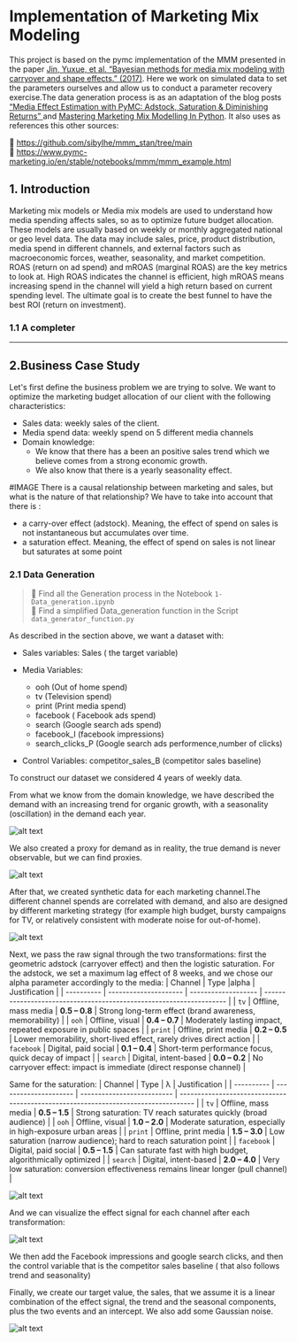 # Implementation of Marketing Mix Modeling

This project is based on the pymc implementation of the MMM presented in the paper [ Jin, Yuxue, et al. “Bayesian methods for media mix modeling with carryover and shape effects.” (2017)](https://research.google/pubs/pub46001/).
Here we work on simulated data to set the parameters ourselves and allow us to conduct a parameter recovery exercise.The data generation process is as an adaptation of the blog posts
[“Media Effect Estimation with PyMC: Adstock, Saturation & Diminishing Returns” ](https://juanitorduz.github.io/pymc_mmm/.) and [Mastering Marketing Mix Modelling In Python](https://medium.com/data-science/mastering-marketing-mix-modelling-in-python-7bbfe31360f9).
It also uses as references this other sources:

🔎 https://github.com/sibylhe/mmm_stan/tree/main  
🔎 https://www.pymc-marketing.io/en/stable/notebooks/mmm/mmm_example.html

## 1. Introduction

Marketing mix models or Media mix models are used to understand how media spending affects sales, so as to optimize future budget allocation. These models are usually based on weekly or monthly aggregated national or geo level data. The data may include sales, price, product distribution, media spend in different channels, and external factors such as macroeconomic forces, weather, seasonality, and market competition.
ROAS (return on ad spend) and mROAS (marginal ROAS) are the key metrics to look at. High ROAS indicates the channel is efficient, high mROAS means increasing spend in the channel will yield a high return based on current spending level.
The ultimate goal is to create the best funnel to have the best ROI (return on investment).

### 1.1 A completer

---

## 2.Business Case Study

Let's first define the business problem we are trying to solve. We want to optimize the marketing budget allocation of our client with the following characteristics:

- Sales data: weekly sales of the client.
- Media spend data: weekly spend on 5 different media channels
- Domain knowledge:
  - We know that there has a been an positive sales trend which we believe comes from a strong economic growth.
  - We also know that there is a yearly seasonality effect.

#IMAGE
There is a causal relationship between marketing and sales, but what is the nature of that relationship? We have to take into account that there is :

- a carry-over effect (adstock). Meaning, the effect of spend on sales is not instantaneous but accumulates over time.
- a saturation effect. Meaning, the effect of spend on sales is not linear but saturates at some point

### 2.1 Data Generation

> 📄 Find all the Generation process in the Notebook `1-Data_generation.ipynb`  
> 📄 Find a simplified Data_generation function in the Script `data_generator_function.py`

As described in the section above, we want a dataset with:

- Sales variables:
  Sales ( the target variable)

- Media Variables:

  - ooh (Out of home spend)
  - tv (Television spend)
  - print (Print media spend)
  - facebook ( Facebook ads spend)
  - search (Google search ads spend)
  - facebook_I (facebook impressions)
  - search_clicks_P (Google search ads performence,number of clicks)

- Control Variables:
  competitor_sales_B (competitor sales baseline)

To construct our dataset we considered 4 years of weekly data.

From what we know from the domain knowledge, we have described the demand with an increasing trend for organic growth, with a seasonality (oscillation) in the demand each year.

![alt text](images/image.png)

We also created a proxy for demand as in reality, the true demand is never observable, but we can find proxies.

![alt text](images/image-1.png)

After that, we created synthetic data for each marketing channel.The different channel spends are correlated with demand, and also are designed by different marketing strategy (for example high budget, bursty campaigns for TV, or relatively consistent with moderate noise for out-of-home).

![alt text](images/image-2.png)

Next, we pass the raw signal through the two transformations: first the geometric adstock (carryover effect) and then the logistic saturation.
For the adstock, we set a maximum lag effect of 8 weeks, and we chose our alpha parameter accordingly to the media:
| Channel | Type |alpha | Justification |
| ---------- | --------------------- | ------------------- | ------------------------------------------------------------------- |
| `tv` | Offline, mass media | **0.5 – 0.8** | Strong long-term effect (brand awareness, memorability) |
| `ooh` | Offline, visual | **0.4 – 0.7** | Moderately lasting impact, repeated exposure in public spaces |
| `print` | Offline, print media | **0.2 – 0.5** | Lower memorability, short-lived effect, rarely drives direct action |
| `facebook` | Digital, paid social | **0.1 – 0.4** | Short-term performance focus, quick decay of impact |
| `search` | Digital, intent-based | **0.0 – 0.2** | No carryover effect: impact is immediate (direct response channel) |

Same for the saturation:
| Channel | Type | λ | Justification |
| ---------- | --------------------- | -------------------------- | ---------------------------------------------------------------------------------- |
| `tv` | Offline, mass media | **0.5 – 1.5** | Strong saturation: TV reach saturates quickly (broad audience) |
| `ooh` | Offline, visual | **1.0 – 2.0** | Moderate saturation, especially in high-exposure urban areas |
| `print` | Offline, print media | **1.5 – 3.0** | Low saturation (narrow audience); hard to reach saturation point |
| `facebook` | Digital, paid social | **0.5 – 1.5** | Can saturate fast with high budget, algorithmically optimized |
| `search` | Digital, intent-based | **2.0 – 4.0** | Very low saturation: conversion effectiveness remains linear longer (pull channel) |

![alt text](images/image-3.png)

And we can visualize the effect signal for each channel after each transformation:

![alt text](images/image-4.png)

We then add the Facebook impressions and google search clicks, and then the control variable that is the competitor sales baseline ( that also follows trend and seasonality)

Finally, we create our target value, the sales, that we assume it is a linear combination of the effect signal, the trend and the seasonal components, plus the two events and an intercept. We also add some Gaussian noise.

![alt text](images/image-5.png)
